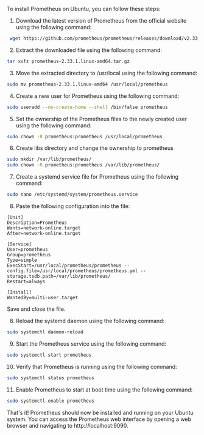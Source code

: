 To install Prometheus on Ubuntu, you can follow these steps:

1. Download the latest version of Prometheus from the official website using the following command:

```bash
 wget https://github.com/prometheus/prometheus/releases/download/v2.33.1/prometheus-2.33.1.linux-amd64.tar.gz
```

2. Extract the downloaded file using the following command:

```bash
tar xvfz prometheus-2.33.1.linux-amd64.tar.gz
```

3. Move the extracted directory to /usr/local using the following command:

```bash
sudo mv prometheus-2.33.1.linux-amd64 /usr/local/prometheus
```

4. Create a new user for Prometheus using the following command:

```bash
sudo useradd --no-create-home --shell /bin/false prometheus
```

5. Set the ownership of the Prometheus files to the newly created user using the following command:

```bash
sudo chown -R prometheus:prometheus /usr/local/prometheus
```

6. Create libs directory and change the ownership to prometheus

```bash
sudo mkdir /var/lib/prometheus/
sudo chown -R prometheus:prometheus /var/lib/prometheus/
```

7. Create a systemd service file for Prometheus using the following command:

```bash
sudo nano /etc/systemd/system/prometheus.service
```

8. Paste the following configuration into the file:

```
[Unit]
Description=Prometheus
Wants=network-online.target
After=network-online.target

[Service]
User=prometheus
Group=prometheus
Type=simple
ExecStart=/usr/local/prometheus/prometheus --config.file=/usr/local/prometheus/prometheus.yml --storage.tsdb.path=/var/lib/prometheus/
Restart=always

[Install]
WantedBy=multi-user.target
```

Save and close the file.

8. Reload the systemd daemon using the following command:

```bash
sudo systemctl daemon-reload
```

9. Start the Prometheus service using the following command:

```bash
sudo systemctl start prometheus
```

10. Verify that Prometheus is running using the following command:

```bash
sudo systemctl status prometheus
```

11. Enable Prometheus to start at boot time using the following command:

```bash
sudo systemctl enable prometheus
```

That's it! Prometheus should now be installed and running on your Ubuntu system. You can access the Prometheus web interface by opening a web browser and navigating to http://localhost:9090.
